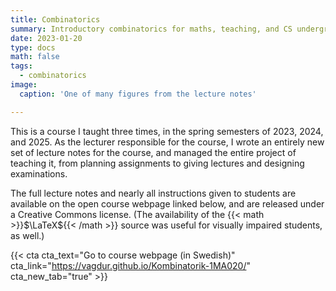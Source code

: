 ```yaml
---
title: Combinatorics
summary: Introductory combinatorics for maths, teaching, and CS undergrads
date: 2023-01-20
type: docs
math: false
tags:
  - combinatorics
image:
  caption: 'One of many figures from the lecture notes'

---
```


This is a course I taught three times, in the spring semesters of 2023, 2024, and 2025. As the lecturer responsible for the course, I wrote an entirely new set of lecture notes for the course, and managed the entire project of teaching it, from planning assignments to giving lectures and designing examinations.

The full lecture notes and nearly all instructions given to students are available on the open course webpage linked below, and are released under a Creative Commons license. (The availability of the {{< math >}}$\LaTeX${{< /math >}} source was useful for visually impaired students, as well.)

{{< cta cta_text="Go to course webpage (in Swedish)" cta_link="https://vagdur.github.io/Kombinatorik-1MA020/" cta_new_tab="true" >}}
